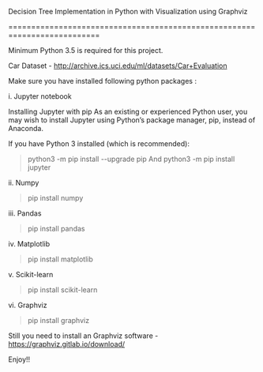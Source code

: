 Decision Tree Implementation in Python with Visualization using Graphviz

==========================================================================

Minimum Python 3.5 is required for this project.

Car Dataset - http://archive.ics.uci.edu/ml/datasets/Car+Evaluation

Make sure you have installed following python packages :

i. Jupyter notebook

Installing Jupyter with pip
As an existing or experienced Python user, you may wish to install Jupyter using Python’s package manager, pip, instead of Anaconda.

If you have Python 3 installed (which is recommended):

> python3 -m pip install --upgrade pip And python3 -m pip install jupyter

ii. Numpy

> pip install numpy

iii. Pandas

> pip install pandas

iv. Matplotlib

> pip install matplotlib

v. Scikit-learn

> pip install scikit-learn

vi. Graphviz

> pip install graphviz

Still you need to install an Graphviz software - https://graphviz.gitlab.io/download/

Enjoy!!
